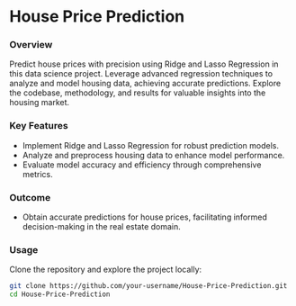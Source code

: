 # House Price Prediction 

### Overview

Predict house prices with precision using Ridge and Lasso Regression in this data science project. Leverage advanced regression techniques to analyze and model housing data, achieving accurate predictions. Explore the codebase, methodology, and results for valuable insights into the housing market.

### Key Features

- Implement Ridge and Lasso Regression for robust prediction models.
- Analyze and preprocess housing data to enhance model performance.
- Evaluate model accuracy and efficiency through comprehensive metrics.

### Outcome

- Obtain accurate predictions for house prices, facilitating informed decision-making in the real estate domain.
  
### Usage

Clone the repository and explore the project locally:
   ```bash
   git clone https://github.com/your-username/House-Price-Prediction.git
   cd House-Price-Prediction
